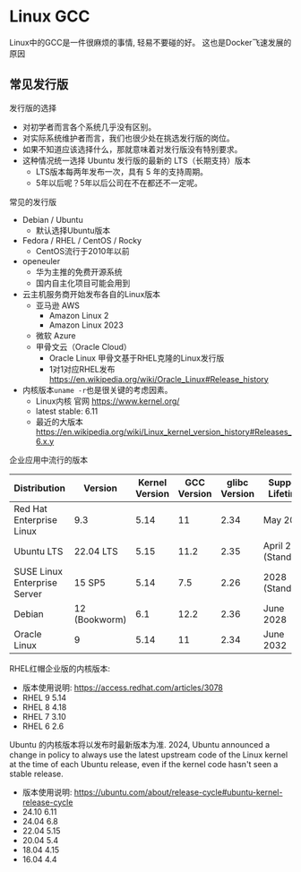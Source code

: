 # Linux GCC

Linux中的GCC是一件很麻烦的事情, 轻易不要碰的好。
这也是Docker飞速发展的原因

## 常见发行版

发行版的选择

- 对初学者而言各个系统几乎没有区别。
- 对实际系统维护者而言，我们也很少处在挑选发行版的岗位。
- 如果不知道应该选择什么，那就意味着对发行版没有特别要求。
- 这种情况统一选择 Ubuntu 发行版的最新的 LTS（长期支持）版本
  - LTS版本每两年发布一次，具有 5 年的支持周期。
  - 5年以后呢？5年以后公司在不在都还不一定呢。

常见的发行版

- Debian / Ubuntu
  - 默认选择Ubuntu版本
- Fedora / RHEL / CentOS / Rocky
  - CentOS流行于2010年以前
- openeuler
  - 华为主推的免费开源系统
  - 国内自主化项目可能会用到
- 云主机服务商开始发布各自的Linux版本
  - 亚马逊 AWS
    - Amazon Linux 2
    - Amazon Linux 2023
  - 微软 Azure
  - 甲骨文云（Oracle Cloud）
    - Oracle Linux 甲骨文基于RHEL克隆的Linux发行版
    - 1对1对应RHEL发布 https://en.wikipedia.org/wiki/Oracle_Linux#Release_history
- 内核版本`uname -r`也是很关键的考虑因素。
  - Linux内核 官网 https://www.kernel.org/
  - latest stable:   6.11
  - 最近的大版本 https://en.wikipedia.org/wiki/Linux_kernel_version_history#Releases_6.x.y

企业应用中流行的版本  

| Distribution                    | Version       | Kernel Version | GCC Version | glibc Version | Support Lifetime      |
|---------------------------------|---------------|----------------|-------------|---------------|-----------------------|
| Red Hat Enterprise Linux        | 9.3           | 5.14           | 11          | 2.34          | May 2032              |
| Ubuntu LTS                      | 22.04 LTS     | 5.15           | 11.2        | 2.35          | April 2027 (Standard) |
| SUSE Linux Enterprise Server    | 15 SP5        | 5.14           | 7.5         | 2.26          | 2028 (Standard)       |
| Debian                          | 12 (Bookworm) | 6.1            | 12.2        | 2.36          | June 2028             |
| Oracle Linux                    | 9             | 5.14           | 11          | 2.34          | June 2032             |

RHEL红帽企业版的内核版本: 

- 版本使用说明: https://access.redhat.com/articles/3078
- RHEL 9 5.14
- RHEL 8 4.18
- RHEL 7 3.10
- RHEL 6 2.6

Ubuntu 的内核版本将以发布时最新版本为准. 2024, Ubuntu announced a change in policy to always use the latest upstream code of the Linux kernel at the time of each Ubuntu release, even if the kernel code hasn't seen a stable release.

- 版本使用说明: https://ubuntu.com/about/release-cycle#ubuntu-kernel-release-cycle
- 24.10 6.11
- 24.04 6.8
- 22.04 5.15
- 20.04 5.4
- 18.04 4.15
- 16.04 4.4
